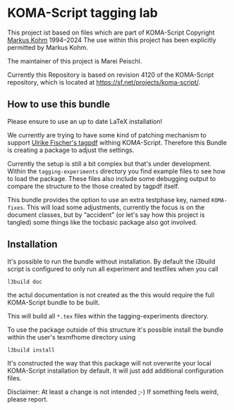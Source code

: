 # KOMA-Script tagging lab

This project ist based on files which are  part of KOMA-Script
Copyright [Markus Kohm](mailto:komascript@gmx.info) 1994–2024
The use within this project has been explicitly permitted by Markus Kohm.

The maintainer of this project is Marei Peischl.

Currently this Repository is based on revision 4120 of the KOMA-Script repository, which is located at https://sf.net/projects/koma-script/.

## How to use this bundle

Please ensure to use an up to date LaTeX installation!

We currently are trying to have some kind of patching mechanism to support [Ulrike Fischer's tagpdf](https://github.com/latex3/tagpdf) withing KOMA-Script. Therefore this Bundle is creating a package to adjust the settings.

Currently the setup is still a bit complex but that's under development. Within the `tagging-experiments` directory you find example files to see how to load the package. These files also include some debugging output to compare the structure to the those created by tagpdf itself.

This bundle provides the option to use an extra testphase key, named `KOMA-fixes`.
This will load some adjustments, currently the focus is on the document classes, but by “accident” (or let's say how this project is tangled) some things like the tocbasic package also got involved.

## Installation

It's possible to run the bundle without installation. By default the l3build script is configured to only run all experiment and testfiles when you call

```
l3build doc
```

the actul documentation is not created as the this would require the full KOMA-Script bundle to be built.

This will build all `*.tex` files within the tagging-experiments directory.

To use the package outside of this structure it's possible install the bundle within the user's texmfhome directory using

```
l3build install
```

It's constructed the way that this package will not overwrite your local KOMA-Script installation by default.
It will just add additional configuration files.

Disclaimer: At least a change is not intended ;-) If something feels weird, please report.
